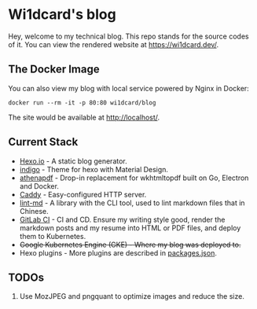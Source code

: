 # Wi1dcard's blog

Hey, welcome to my technical blog. This repo stands for the source codes of it. You can view the rendered website at <https://wi1dcard.dev/>.

## The Docker Image

You can also view my blog with local service powered by Nginx in Docker:

```
docker run --rm -it -p 80:80 wi1dcard/blog
```

The site would be available at <http://localhost/>.

## Current Stack

- [Hexo.io](https://hexo.io/) - A static blog generator.
- [indigo](https://github.com/yscoder/hexo-theme-indigo) - Theme for hexo with Material Design.
- [athenapdf](https://github.com/arachnys/athenapdf) - Drop-in replacement for wkhtmltopdf built on Go, Electron and Docker.
- [Caddy](https://caddyserver.com/) - Easy-configured HTTP server.
- [lint-md](https://github.com/hustcc/lint-md) - A library with the CLI tool, used to lint markdown files that in Chinese.
- [GitLab CI](https://gitlab.com/wi1dcard/blog/pipelines) - CI and CD. Ensure my writing style good, render the markdown posts and my resume into HTML or PDF files, and deploy them to Kubernetes.
- ~~Google Kubernetes Engine (GKE) - Where my blog was deployed to.~~
- Hexo plugins - More plugins are described in [packages.json](https://github.com/wi1dcard/blog/blob/master/package.json).

## TODOs

1. Use MozJPEG and pngquant to optimize images and reduce the size.

